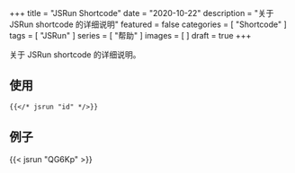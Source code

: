 +++
title = "JSRun Shortcode"
date = "2020-10-22"
description = "关于 JSRun shortcode 的详细说明"
featured = false
categories = [
  "Shortcode"
]
tags = [
  "JSRun"
]
series = [
  "帮助"
]
images = [
]
draft = true
+++

关于 JSRun shortcode 的详细说明。
<!--more-->

## 使用

```markdown
{{</* jsrun "id" */>}}
```

## 例子

{{< jsrun "QG6Kp" >}}

